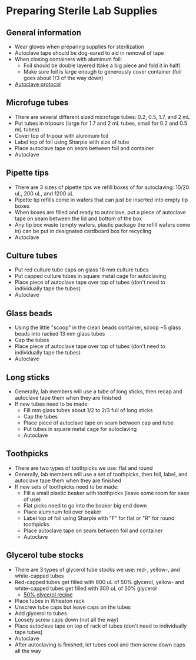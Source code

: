 # Preparing Sterile Lab Supplies

## General information
* Wear gloves when preparing supplies for sterilization
* Autoclave tape should be dog-eared to aid in removal of tape
* When closing containers with aluminum foil:
  * Foil should be double layered (take a big piece and fold it in half)
  * Make sure foil is large enough to generously cover container (foil goes about 1/3 of the way down)
* [Autoclave protocol](autoclave.md)

## Microfuge tubes

* There are several different sized microfuge tubes: 0.2, 0.5, 1.7, and 2 mL
* Put tubes in tripours (large for 1.7 and 2 mL tubes, small for 0.2 and 0.5 mL tubes)
* Cover top of tripour with aluminum foil
* Label top of foil using Sharpie with size of tube
* Place autoclave tape on seam between foil and container
* Autoclave

## Pipette tips

* There are 3 sizes of pipette tips we refill boxes of for autoclaving: 10/20 uL, 200 uL, and 1200 uL
* Pipette tip refills come in wafers that can just be inserted into empty tip boxes
* When boxes are filled and ready to autoclave, put a piece of autoclave tape on seam between the lid and bottom of the box
* Any tip box waste (empty wafers, plastic package the refill wafers come in) can be put in designated cardboard box for recycling
* Autoclave

## Culture tubes

* Put red culture tube caps on glass 16 mm culture tubes
* Put capped culture tubes in square metal cage for autoclaving
* Place piece of autoclave tape over top of tubes (don't need to individually tape the tubes)
* Autoclave

## Glass beads

* Using the little "scoop" in the clean beads container, scoop ~5 glass beads into racked 13 mm glass tubes
* Cap the tubes
* Place piece of autoclave tape over top of tubes (don't need to individually tape the tubes)
* Autoclave

## Long sticks

* Generally, lab members will use a tube of long sticks, then recap and autoclave tape them when they are finished
* If new tubes need to be made:
  * Fill mm glass tubes about 1/2 to 2/3 full of long sticks
  * Cap the tubes
  * Place piece of autoclave tape on seam between cap and tube
  * Put tubes in square metal cage for autoclaving
  * Autoclave

## Toothpicks

* There are two types of toothpicks we use: flat and round
* Generally, lab members will use a set of toothpicks, then foil, label, and autoclave tape them when they are finished
* If new sets of toothpicks need to be made:
  * Fill a small plastic beaker with toothpicks (leave some room for ease of use)
  * Flat picks need to go into the beaker big end down
  * Place aluminum foil over beaker
  * Label top of foil using Sharpie with "F" for flat or "R" for round toothpicks
  * Place autoclave tape on seam between foil and container
  * Autoclave

## Glycerol tube stocks

* There are 3 types of glycerol tube stocks we use: red-, yellow-, and white-capped tubes
* Red-capped tubes get filled with 600 uL of 50% glycerol, yellow- and white-capped tubes get filled with 300 uL of 50% glycerol
  * [50% glycerol recipe](media.md#glycerol-50-vv)
* Place tubes in Wheaton rack
* Unscrew tube caps but leave caps on the tubes
* Add glycerol to tubes
* Loosely screw caps down (not all the way)
* Place autoclave tape on top of rack of tubes (don't need to individually tape tubes)
* Autoclave
* After autoclaving is finished, let tubes cool and then screw down caps all the way

